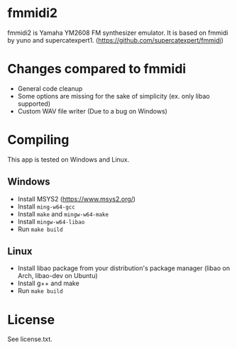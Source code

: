 # fmmidi2
fmmidi2 is Yamaha YM2608 FM synthesizer emulator. It is based on fmmidi by yuno and supercatexpert1. (https://github.com/supercatexpert/fmmidi)

# Changes compared to fmmidi
- General code cleanup
- Some options are missing for the sake of simplicity (ex. only libao supported)
- Custom WAV file writer (Due to a bug on Windows)

# Compiling
This app is tested on Windows and Linux.

## Windows
- Install MSYS2 (https://www.msys2.org/)
- Install `ming-w64-gcc`
- Install `make` and `mingw-w64-make`
- Install `mingw-w64-libao`
- Run `make build`

## Linux
- Install libao package from your distribution's package manager (libao on Arch, libao-dev on Ubuntu)
- Install g++ and make 
- Run `make build`

# License 
See license.txt.